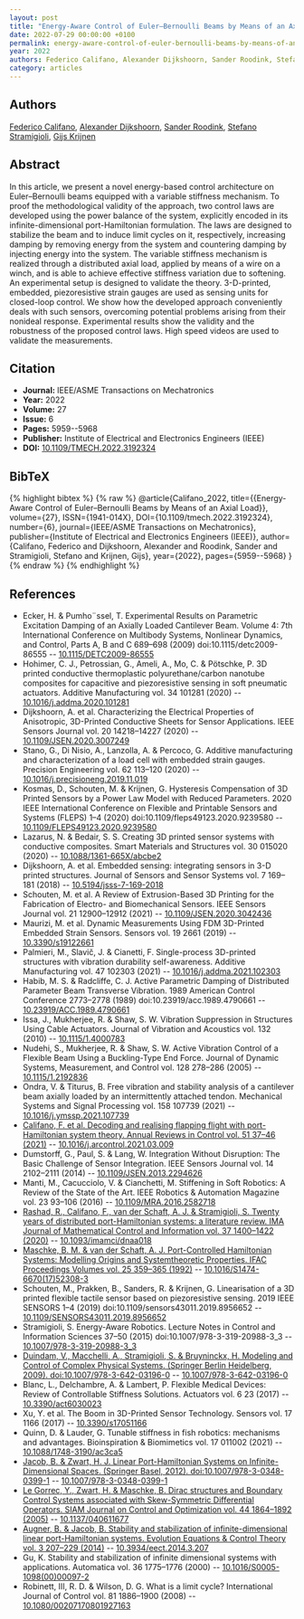 ```yaml
---
layout: post
title: "Energy-Aware Control of Euler–Bernoulli Beams by Means of an Axial Load"
date: 2022-07-29 00:00:00 +0100
permalink: energy-aware-control-of-euler-bernoulli-beams-by-means-of-an-axial-load
year: 2022
authors: Federico Califano, Alexander Dijkshoorn, Sander Roodink, Stefano Stramigioli, Gijs Krijnen
category: articles
---
```

 
## Authors
[Federico Califano](authors/federico_califano), [Alexander Dijkshoorn](authors/alexander_dijkshoorn), [Sander Roodink](authors/sander_roodink), [Stefano Stramigioli](authors/stefano_stramigioli), [Gijs Krijnen](authors/gijs_krijnen)
 
## Abstract
In this article, we present a novel energy-based control architecture on Euler–Bernoulli beams equipped with a variable stiffness mechanism. To proof the methodological validity of the approach, two control laws are developed using the power balance of the system, explicitly encoded in its infinite-dimensional port-Hamiltonian formulation. The laws are designed to stabilize the beam and to induce limit cycles on it, respectively, increasing damping by removing energy from the system and countering damping by injecting energy into the system. The variable stiffness mechanism is realized through a distributed axial load, applied by means of a wire on a winch, and is able to achieve effective stiffness variation due to softening. An experimental setup is designed to validate the theory. 3-D-printed, embedded, piezoresistive strain gauges are used as sensing units for closed-loop control. We show how the developed approach conveniently deals with such sensors, overcoming potential problems arising from their nonideal response. Experimental results show the validity and the robustness of the proposed control laws. High speed videos are used to validate the measurements.
 
## Citation
- **Journal:** IEEE/ASME Transactions on Mechatronics
- **Year:** 2022
- **Volume:** 27
- **Issue:** 6
- **Pages:** 5959--5968
- **Publisher:** Institute of Electrical and Electronics Engineers (IEEE)
- **DOI:** [10.1109/TMECH.2022.3192324](https://doi.org/10.1109/TMECH.2022.3192324)
 
## BibTeX
{% highlight bibtex %}
{% raw %}
@article{Califano_2022,
  title={{Energy-Aware Control of Euler–Bernoulli Beams by Means of an Axial Load}},
  volume={27},
  ISSN={1941-014X},
  DOI={10.1109/tmech.2022.3192324},
  number={6},
  journal={IEEE/ASME Transactions on Mechatronics},
  publisher={Institute of Electrical and Electronics Engineers (IEEE)},
  author={Califano, Federico and Dijkshoorn, Alexander and Roodink, Sander and Stramigioli, Stefano and Krijnen, Gijs},
  year={2022},
  pages={5959--5968}
}
{% endraw %}
{% endhighlight %}
 
## References
- Ecker, H. & Pumho¨ssel, T. Experimental Results on Parametric Excitation Damping of an Axially Loaded Cantilever Beam. Volume 4: 7th International Conference on Multibody Systems, Nonlinear Dynamics, and Control, Parts A, B and C 689–698 (2009) doi:10.1115/detc2009-86555 -- [10.1115/DETC2009-86555](https://doi.org/10.1115/DETC2009-86555)
- Hohimer, C. J., Petrossian, G., Ameli, A., Mo, C. & Pötschke, P. 3D printed conductive thermoplastic polyurethane/carbon nanotube composites for capacitive and piezoresistive sensing in soft pneumatic actuators. Additive Manufacturing vol. 34 101281 (2020) -- [10.1016/j.addma.2020.101281](https://doi.org/10.1016/j.addma.2020.101281)
- Dijkshoorn, A. et al. Characterizing the Electrical Properties of Anisotropic, 3D-Printed Conductive Sheets for Sensor Applications. IEEE Sensors Journal vol. 20 14218–14227 (2020) -- [10.1109/JSEN.2020.3007249](https://doi.org/10.1109/JSEN.2020.3007249)
- Stano, G., Di Nisio, A., Lanzolla, A. & Percoco, G. Additive manufacturing and characterization of a load cell with embedded strain gauges. Precision Engineering vol. 62 113–120 (2020) -- [10.1016/j.precisioneng.2019.11.019](https://doi.org/10.1016/j.precisioneng.2019.11.019)
- Kosmas, D., Schouten, M. & Krijnen, G. Hysteresis Compensation of 3D Printed Sensors by a Power Law Model with Reduced Parameters. 2020 IEEE International Conference on Flexible and Printable Sensors and Systems (FLEPS) 1–4 (2020) doi:10.1109/fleps49123.2020.9239580 -- [10.1109/FLEPS49123.2020.9239580](https://doi.org/10.1109/FLEPS49123.2020.9239580)
- Lazarus, N. & Bedair, S. S. Creating 3D printed sensor systems with conductive composites. Smart Materials and Structures vol. 30 015020 (2020) -- [10.1088/1361-665X/abcbe2](https://doi.org/10.1088/1361-665X/abcbe2)
- Dijkshoorn, A. et al. Embedded sensing: integrating sensors in 3-D printed structures. Journal of Sensors and Sensor Systems vol. 7 169–181 (2018) -- [10.5194/jsss-7-169-2018](https://doi.org/10.5194/jsss-7-169-2018)
- Schouten, M. et al. A Review of Extrusion-Based 3D Printing for the Fabrication of Electro- and Biomechanical Sensors. IEEE Sensors Journal vol. 21 12900–12912 (2021) -- [10.1109/JSEN.2020.3042436](https://doi.org/10.1109/JSEN.2020.3042436)
- Maurizi, M. et al. Dynamic Measurements Using FDM 3D-Printed Embedded Strain Sensors. Sensors vol. 19 2661 (2019) -- [10.3390/s19122661](https://doi.org/10.3390/s19122661)
- Palmieri, M., Slavič, J. & Cianetti, F. Single-process 3D-printed structures with vibration durability self-awareness. Additive Manufacturing vol. 47 102303 (2021) -- [10.1016/j.addma.2021.102303](https://doi.org/10.1016/j.addma.2021.102303)
- Habib, M. S. & Radcliffe, C. J. Active Parametric Damping of Distributed Parameter Beam Transverse Vibration. 1989 American Control Conference 2773–2778 (1989) doi:10.23919/acc.1989.4790661 -- [10.23919/ACC.1989.4790661](https://doi.org/10.23919/ACC.1989.4790661)
- Issa, J., Mukherjee, R. & Shaw, S. W. Vibration Suppression in Structures Using Cable Actuators. Journal of Vibration and Acoustics vol. 132 (2010) -- [10.1115/1.4000783](https://doi.org/10.1115/1.4000783)
- Nudehi, S., Mukherjee, R. & Shaw, S. W. Active Vibration Control of a Flexible Beam Using a Buckling-Type End Force. Journal of Dynamic Systems, Measurement, and Control vol. 128 278–286 (2005) -- [10.1115/1.2192836](https://doi.org/10.1115/1.2192836)
- Ondra, V. & Titurus, B. Free vibration and stability analysis of a cantilever beam axially loaded by an intermittently attached tendon. Mechanical Systems and Signal Processing vol. 158 107739 (2021) -- [10.1016/j.ymssp.2021.107739](https://doi.org/10.1016/j.ymssp.2021.107739)
- [Califano, F. et al. Decoding and realising flapping flight with port-Hamiltonian system theory. Annual Reviews in Control vol. 51 37–46 (2021)](decoding-and-realising-flapping-flight-with-port-hamiltonian-system-theory) -- [10.1016/j.arcontrol.2021.03.009](https://doi.org/10.1016/j.arcontrol.2021.03.009)
- Dumstorff, G., Paul, S. & Lang, W. Integration Without Disruption: The Basic Challenge of Sensor Integration. IEEE Sensors Journal vol. 14 2102–2111 (2014) -- [10.1109/JSEN.2013.2294626](https://doi.org/10.1109/JSEN.2013.2294626)
- Manti, M., Cacucciolo, V. & Cianchetti, M. Stiffening in Soft Robotics: A Review of the State of the Art. IEEE Robotics &amp; Automation Magazine vol. 23 93–106 (2016) -- [10.1109/MRA.2016.2582718](https://doi.org/10.1109/MRA.2016.2582718)
- [Rashad, R., Califano, F., van der Schaft, A. J. & Stramigioli, S. Twenty years of distributed port-Hamiltonian systems: a literature review. IMA Journal of Mathematical Control and Information vol. 37 1400–1422 (2020)](twenty-years-of-distributed-port-hamiltonian-systems-a-literature-review) -- [10.1093/imamci/dnaa018](https://doi.org/10.1093/imamci/dnaa018)
- [Maschke, B. M. & van der Schaft, A. J. Port-Controlled Hamiltonian Systems: Modelling Origins and Systemtheoretic Properties. IFAC Proceedings Volumes vol. 25 359–365 (1992)](port-controlled-hamiltonian-systems-modelling-origins-and-systemtheoretic-properties-92) -- [10.1016/S1474-6670(17)52308-3](https://doi.org/10.1016/S1474-6670(17)52308-3)
- Schouten, M., Prakken, B., Sanders, R. & Krijnen, G. Linearisation of a 3D printed flexible tactile sensor based on piezoresistive sensing. 2019 IEEE SENSORS 1–4 (2019) doi:10.1109/sensors43011.2019.8956652 -- [10.1109/SENSORS43011.2019.8956652](https://doi.org/10.1109/SENSORS43011.2019.8956652)
- Stramigioli, S. Energy-Aware Robotics. Lecture Notes in Control and Information Sciences 37–50 (2015) doi:10.1007/978-3-319-20988-3_3 -- [10.1007/978-3-319-20988-3_3](https://doi.org/10.1007/978-3-319-20988-3_3)
- [Duindam, V., Macchelli, A., Stramigioli, S. & Bruyninckx, H. Modeling and Control of Complex Physical Systems. (Springer Berlin Heidelberg, 2009). doi:10.1007/978-3-642-03196-0](modeling-and-control-of-complex-physical-systems) -- [10.1007/978-3-642-03196-0](https://doi.org/10.1007/978-3-642-03196-0)
- Blanc, L., Delchambre, A. & Lambert, P. Flexible Medical Devices: Review of Controllable Stiffness Solutions. Actuators vol. 6 23 (2017) -- [10.3390/act6030023](https://doi.org/10.3390/act6030023)
- Xu, Y. et al. The Boom in 3D-Printed Sensor Technology. Sensors vol. 17 1166 (2017) -- [10.3390/s17051166](https://doi.org/10.3390/s17051166)
- Quinn, D. & Lauder, G. Tunable stiffness in fish robotics: mechanisms and advantages. Bioinspiration &amp; Biomimetics vol. 17 011002 (2021) -- [10.1088/1748-3190/ac3ca5](https://doi.org/10.1088/1748-3190/ac3ca5)
- [Jacob, B. & Zwart, H. J. Linear Port-Hamiltonian Systems on Infinite-Dimensional Spaces. (Springer Basel, 2012). doi:10.1007/978-3-0348-0399-1](linear-port-hamiltonian-systems-on-infinite-dimensional-spaces) -- [10.1007/978-3-0348-0399-1](https://doi.org/10.1007/978-3-0348-0399-1)
- [Le Gorrec, Y., Zwart, H. & Maschke, B. Dirac structures and Boundary Control Systems associated with Skew-Symmetric Differential Operators. SIAM Journal on Control and Optimization vol. 44 1864–1892 (2005)](dirac-structures-and-boundary-control-systems-associated-with-skew-symmetric-differential-operators) -- [10.1137/040611677](https://doi.org/10.1137/040611677)
- [Augner, B. & Jacob, B. Stability and stabilization of infinite-dimensional linear port-Hamiltonian systems. Evolution Equations &amp; Control Theory vol. 3 207–229 (2014)](stability-and-stabilization-of-infinite-dimensional-linear-port-hamiltonian-systems) -- [10.3934/eect.2014.3.207](https://doi.org/10.3934/eect.2014.3.207)
- Gu, K. Stability and stabilization of infinite dimensional systems with applications. Automatica vol. 36 1775–1776 (2000) -- [10.1016/S0005-1098(00)00097-2](https://doi.org/10.1016/S0005-1098(00)00097-2)
- Robinett, III, R. D. & Wilson, D. G. What is a limit cycle? International Journal of Control vol. 81 1886–1900 (2008) -- [10.1080/00207170801927163](https://doi.org/10.1080/00207170801927163)

